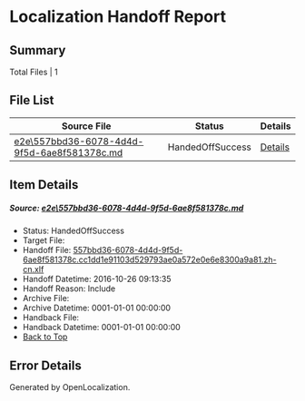 # <a name='report-top'></a> Localization Handoff Report

## Summary
 Total Files | 1

## File List
 Source File | Status | Details 
 ----------- | ------ | ------- 
 [e2e\557bbd36-6078-4d4d-9f5d-6ae8f581378c.md](https://github.com/OpenLocalizationTestOrg/ol-test0/blob/d8b8c9aee1413b9f5e9361f6073dd019414fb820/e2e/557bbd36-6078-4d4d-9f5d-6ae8f581378c.md) | HandedOffSuccess | [Details](#e7bd2da08ed3c97cee0a5f50eb24037ba141fbee1)

## Item Details
##### <a name='e7bd2da08ed3c97cee0a5f50eb24037ba141fbee1'></a> Source: [e2e\557bbd36-6078-4d4d-9f5d-6ae8f581378c.md](https://github.com/OpenLocalizationTestOrg/ol-test0/blob/d8b8c9aee1413b9f5e9361f6073dd019414fb820/e2e/557bbd36-6078-4d4d-9f5d-6ae8f581378c.md)
* Status: HandedOffSuccess
* Target File: 
* Handoff File: [557bbd36-6078-4d4d-9f5d-6ae8f581378c.cc1dd1e91103d529793ae0a572e0e6e8300a9a81.zh-cn.xlf](https://github.com/OpenLocalizationTestOrg/ol-test0-handoff/blob/1778cf302370e05c0b10dff26bdf780597ba11fb/ol-handoff/OpenLocalizationTestOrg/ol-test0-zhcn/shujia/ht/557bbd36-6078-4d4d-9f5d-6ae8f581378c.cc1dd1e91103d529793ae0a572e0e6e8300a9a81.zh-cn.xlf)
* Handoff Datetime: 2016-10-26 09:13:35
* Handoff Reason: Include
* Archive File: 
* Archive Datetime: 0001-01-01 00:00:00
* Handback File: 
* Handback Datetime: 0001-01-01 00:00:00
* [Back to Top](#report-top)


## Error Details

Generated by OpenLocalization.
